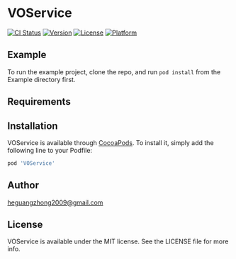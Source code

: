 # VOService

[![CI Status](https://img.shields.io/travis/heguangzhong2009@gmail.com/VOService.svg?style=flat)](https://travis-ci.org/heguangzhong2009@gmail.com/VOService)
[![Version](https://img.shields.io/cocoapods/v/VOService.svg?style=flat)](https://cocoapods.org/pods/VOService)
[![License](https://img.shields.io/cocoapods/l/VOService.svg?style=flat)](https://cocoapods.org/pods/VOService)
[![Platform](https://img.shields.io/cocoapods/p/VOService.svg?style=flat)](https://cocoapods.org/pods/VOService)

## Example

To run the example project, clone the repo, and run `pod install` from the Example directory first.

## Requirements

## Installation

VOService is available through [CocoaPods](https://cocoapods.org). To install
it, simply add the following line to your Podfile:

```ruby
pod 'VOService'
```

## Author

heguangzhong2009@gmail.com

## License

VOService is available under the MIT license. See the LICENSE file for more info.
